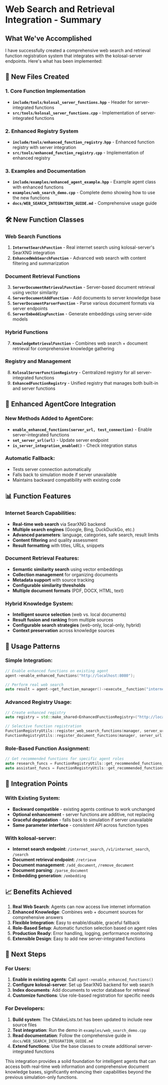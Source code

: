 # Web Search and Retrieval Integration - Summary

## What We've Accomplished

I have successfully created a comprehensive web search and retrieval function registration system that integrates with the kolosal-server endpoints. Here's what has been implemented:

## 📁 New Files Created

### 1. Core Function Implementation
- **`include/tools/kolosal_server_functions.hpp`** - Header for server-integrated functions
- **`src/tools/kolosal_server_functions.cpp`** - Implementation of server-integrated functions

### 2. Enhanced Registry System
- **`include/tools/enhanced_function_registry.hpp`** - Enhanced function registry with server integration
- **`src/tools/enhanced_function_registry.cpp`** - Implementation of enhanced registry

### 3. Examples and Documentation
- **`include/examples/enhanced_agent_example.hpp`** - Example agent class with enhanced functions
- **`examples/web_search_demo.cpp`** - Complete demo showing how to use the new functions
- **`docs/WEB_SEARCH_INTEGRATION_GUIDE.md`** - Comprehensive usage guide

## 🛠️ New Function Classes

### Web Search Functions
1. **`InternetSearchFunction`** - Real internet search using kolosal-server's SearXNG integration
2. **`EnhancedWebSearchFunction`** - Advanced web search with content filtering and summarization

### Document Retrieval Functions  
3. **`ServerDocumentRetrievalFunction`** - Server-based document retrieval using vector similarity
4. **`ServerDocumentAddFunction`** - Add documents to server knowledge base
5. **`ServerDocumentParserFunction`** - Parse various document formats via server endpoints
6. **`ServerEmbeddingFunction`** - Generate embeddings using server-side models

### Hybrid Functions
7. **`KnowledgeRetrievalFunction`** - Combines web search + document retrieval for comprehensive knowledge gathering

### Registry and Management
8. **`KolosalServerFunctionRegistry`** - Centralized registry for all server-integrated functions
9. **`EnhancedFunctionRegistry`** - Unified registry that manages both built-in and server functions

## 🔧 Enhanced AgentCore Integration

### New Methods Added to AgentCore:
- **`enable_enhanced_functions(server_url, test_connection)`** - Enable server-integrated functions
- **`set_server_url(url)`** - Update server endpoint
- **`is_server_integration_enabled()`** - Check integration status

### Automatic Fallback:
- Tests server connection automatically
- Falls back to simulation mode if server unavailable
- Maintains backward compatibility with existing code

## 📊 Function Features

### Internet Search Capabilities:
- **Real-time web search** via SearXNG backend
- **Multiple search engines** (Google, Bing, DuckDuckGo, etc.)
- **Advanced parameters**: language, categories, safe search, result limits
- **Content filtering** and quality assessment
- **Result formatting** with titles, URLs, snippets

### Document Retrieval Features:
- **Semantic similarity search** using vector embeddings  
- **Collection management** for organizing documents
- **Metadata support** with source tracking
- **Configurable similarity thresholds**
- **Multiple document formats** (PDF, DOCX, HTML, text)

### Hybrid Knowledge System:
- **Intelligent source selection** (web vs. local documents)
- **Result fusion and ranking** from multiple sources
- **Configurable search strategies** (web-only, local-only, hybrid)
- **Context preservation** across knowledge sources

## 🎯 Usage Patterns

### Simple Integration:
```cpp
// Enable enhanced functions on existing agent
agent->enable_enhanced_functions("http://localhost:8080");

// Perform real web search
auto result = agent->get_function_manager()->execute__function("internet_search", params);
```

### Advanced Registry Usage:
```cpp
// Create enhanced registry
auto registry = std::make_shared<EnhancedFunctionRegistry>("http://localhost:8080");

// Selective function registration
FunctionRegistryUtils::register_web_search_functions(manager, server_url);
FunctionRegistryUtils::register_document_functions(manager, server_url);
```

### Role-Based Function Assignment:
```cpp
// Get recommended functions for specific agent roles
auto research_funcs = FunctionRegistryUtils::get_recommended_functions_for_role("researcher");
auto assistant_funcs = FunctionRegistryUtils::get_recommended_functions_for_role("assistant");
```

## 🔄 Integration Points

### With Existing System:
- **Backward compatible** - existing agents continue to work unchanged
- **Optional enhancement** - server functions are additive, not replacing
- **Graceful degradation** - falls back to simulation if server unavailable
- **Same parameter interface** - consistent API across function types

### With kolosal-server:
- **Internet search endpoint**: `/internet_search`, `/v1/internet_search`, `/search`
- **Document retrieval endpoint**: `/retrieve`
- **Document management**: `/add_document`, `/remove_document`  
- **Document parsing**: `/parse_document`
- **Embedding generation**: `/embedding`

## 📈 Benefits Achieved

1. **Real Web Search**: Agents can now access live internet information
2. **Enhanced Knowledge**: Combines web + document sources for comprehensive answers
3. **Flexible Integration**: Easy to enable/disable, graceful fallback
4. **Role-Based Setup**: Automatic function selection based on agent roles
5. **Production Ready**: Error handling, logging, performance monitoring
6. **Extensible Design**: Easy to add new server-integrated functions

## 🚀 Next Steps

### For Users:
1. **Enable in existing agents**: Call `agent->enable_enhanced_functions()`
2. **Configure kolosal-server**: Set up SearXNG backend for web search
3. **Index documents**: Add documents to vector database for retrieval
4. **Customize functions**: Use role-based registration for specific needs

### For Developers:
1. **Build system**: The CMakeLists.txt has been updated to include new source files
2. **Test integration**: Run the demo in `examples/web_search_demo.cpp`
3. **Read documentation**: Follow the comprehensive guide in `docs/WEB_SEARCH_INTEGRATION_GUIDE.md`
4. **Extend functions**: Use the base classes to create additional server-integrated functions

This integration provides a solid foundation for intelligent agents that can access both real-time web information and comprehensive document knowledge bases, significantly enhancing their capabilities beyond the previous simulation-only functions.

